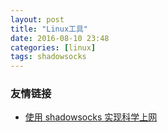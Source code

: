 ```yaml
---
layout: post
title: "Linux工具"
date: 2016-08-10 23:48
categories: [linux]
tags: shadowsocks
---
```


### 友情链接
* [使用 shadowsocks 实现科学上网](http://liyangliang.me/posts/2015/05/bypass-gfw-with-shadowsocks/)